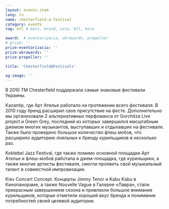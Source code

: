 ```yaml
---
layout: events-item
lang: ru
name: chesterfield-a-festival
category: events
tag: btl # mass, brand, corp, btl, mice

award:  # eventarizacia, ukrawards, propeller
# prize: ''
prize-eventarizacia: ''
prize-ukrawards: ''
prize-propeller: ''

title: 'Chesterfield@Festivals'

og-image: ''
---
```


В 2010 ТМ Chesterfield  поддержала самые знаковые фестивали Украины.

Kazantip, где Арт Ателье работало на протяжении всего фестиваля. В 2010 году бренд расширил свое присутствие на фесте. Дополнительно мы организовали 2 альтернативных перфоманса от Gorchitza Live project и Green Grey, последний из которых завершился масштабным джемом многих музыкантов, выступавших и отдыхавших на фестивале. Также было проведено большое количество флеш мобов, что расширило аудиторию лояльных к бренду курильщиков в несколько раз.

Koktebel Jazz Festival, где также помимо основной площадки Арт Ателье и флеш-мобов работала и джем-площадка, где курильщики, а также многие артисты фестиваля, смогли проявить свой музыкальный талант в совместной импровизации.

Kiev Concert Concept. Концерты Jimmy Tenor и Kabu Kabu в Кинопанораме, а также Nouvelle Vague в Галерее «Лавра», стали прекрасным завершением сезона и привлекли большое внимание курильщиков, которые отметили хороший вкус бренда и понимание потребностей своей целевой аудитории.
